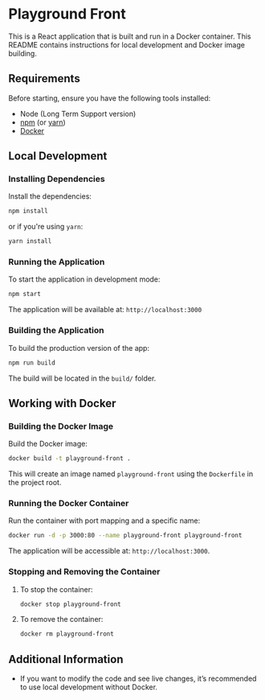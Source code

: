 # Playground Front

This is a React application that is built and run in a Docker container. This README contains instructions for local development and Docker image building.

## Requirements

Before starting, ensure you have the following tools installed:

- Node (Long Term Support version)
- [npm](https://www.npmjs.com/) (or [yarn](https://yarnpkg.com/))
- [Docker](https://www.docker.com/)

## Local Development

### Installing Dependencies

Install the dependencies:

   ```bash
   npm install
   ```

   or if you're using `yarn`:

   ```bash
   yarn install
   ```

### Running the Application

To start the application in development mode:

   ```bash
   npm start
   ```

   The application will be available at: `http://localhost:3000`

### Building the Application

To build the production version of the app:

   ```bash
   npm run build
   ```

   The build will be located in the `build/` folder.

## Working with Docker

### Building the Docker Image

Build the Docker image:

   ```bash
   docker build -t playground-front .
   ```

   This will create an image named `playground-front` using the `Dockerfile` in the project root.

### Running the Docker Container

Run the container with port mapping and a specific name:

   ```bash
   docker run -d -p 3000:80 --name playground-front playground-front
   ```

   The application will be accessible at: `http://localhost:3000`.

### Stopping and Removing the Container

1. To stop the container:

   ```bash
   docker stop playground-front
   ```

2. To remove the container:

   ```bash
   docker rm playground-front
   ```

## Additional Information

- If you want to modify the code and see live changes, it’s recommended to use local development without Docker.
